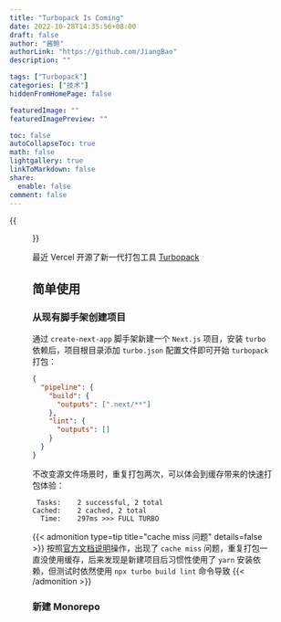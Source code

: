 ```yaml
---
title: "Turbopack Is Coming"
date: 2022-10-28T14:35:56+08:00
draft: false
author: "酱鲍"
authorLink: "https://github.com/JiangBao"
description: ""

tags: ["Turbopack"]
categories: ["技术"]
hiddenFromHomePage: false

featuredImage: ""
featuredImagePreview: ""

toc: false
autoCollapseToc: true
math: false
lightgallery: true
linkToMarkdown: false
share:
  enable: false
comment: false
---
```

{{<figure src="https://vercel.com/_next/image?url=https%3A%2F%2Fimages.ctfassets.net%2Fe5382hct74si%2F5xISJZLpC7OKEDNRII3r8T%2F491842a26bbc8ed1a976393dc42e2755%2FFrame_427319031.png&w=3840&q=75">}}
<!--more-->

最近 Vercel 开源了新一代打包工具 [Turbopack](https://vercel.com/blog/turbopack)

## 简单使用
### 从现有脚手架创建项目
通过 `create-next-app` 脚手架新建一个 `Next.js` 项目，安装 `turbo` 依赖后，项目根目录添加 `turbo.json` 配置文件即可开始 `turbopack` 打包：
```json
{
  "pipeline": {
    "build": {
      "outputs": [".next/**"]
    },
    "lint": {
      "outputs": []
    }
  }
}
```
不改变源文件场景时，重复打包两次，可以体会到缓存带来的快速打包体验：
```
 Tasks:    2 successful, 2 total
Cached:    2 cached, 2 total
  Time:    297ms >>> FULL TURBO
```
{{< admonition type=tip title="cache miss 问题" details=false >}}
按照[官方文档说明](https://turbo.build/repo/docs/getting-started/add-to-project)操作，出现了 `cache miss` 问题，重复打包一直没使用缓存，后来发现是新建项目后习惯性使用了 `yarn` 安装依赖，但测试时依然使用 `npx turbo build lint` 命令导致
{{< /admonition >}}

### 新建 Monorepo

